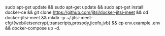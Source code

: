 sudo apt-get update && sudo apt-get update && sudo apt-get install docker-ce && git clone https://github.com/jitsi/docker-jitsi-meet && cd docker-jitsi-meet && mkdir -p ~/.jitsi-meet-cfg/{web/letsencrypt,transcripts,prosody,jicofo,jvb} && cp env.example .env && docker-compose up -d.
